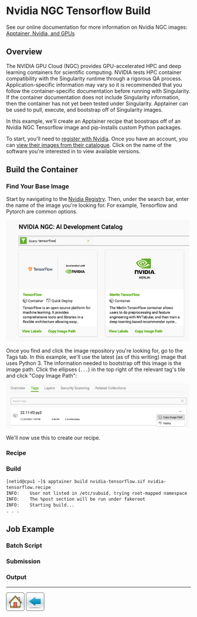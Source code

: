 # Nvidia NGC Tensorflow Build

See our online documentation for more information on Nvidia NGC images: [Apptainer, Nvidia, and GPUs](https://public.confluence.arizona.edu/display/UAHPC/Containers#Containers-Apptainer,Nvidia,andGPUs)

## Overview
The NVIDIA GPU Cloud (NGC) provides GPU-accelerated HPC and deep learning containers for scientific computing.  NVIDIA tests HPC container compatibility with the Singularity runtime through a rigorous QA process. Application-specific information may vary so it is recommended that you follow the container-specific documentation before running with Singularity. If the container documentation does not include Singularity information, then the container has not yet been tested under Singularity. Apptainer can be used to pull, execute, and bootstrap off of Singularity images. 

In this example, we'll create an Apptainer recipe that boostraps off of an Nvidia NGC Tensorflow image and pip-installs custom Python packages. 

To start, you'll need to [register with Nvidia](https://ngc.nvidia.com/signin). Once you have an account, you can [view their images from their catalogue](https://catalog.ngc.nvidia.com/). Click on the name of the software you're interested in to view available versions.

## Build the Container

### Find Your Base Image

Start by navigating to the [Nvidia Registry](https://catalog.ngc.nvidia.com/). Then, under the search bar, enter the name of the image you're looking for. For example, Tensorflow and Pytorch are common options. 

<img src="nvidia-catalog-search.png" alt="nvidia-catalog-search" width="500"/> 

Once you find and click the image repository you're looking for, go to the Tags tab. In this example, we'll use the latest (as of this writing) image that uses Python 3. The information needed to bootstrap off this image is the image path. Click the ellipses (```...```) in the top right of the relevant tag's tile and click "Copy Image Path":

<img src="tensorflow-tags.png" alt="tensorflow-tags" width="500"/> 

We'll now use this to create our recipe.

### Recipe


### Build

```
[netid@cpu1 ~]$ apptainer build nvidia-tensorflow.sif nvidia-tensorflow.recipe 
INFO:    User not listed in /etc/subuid, trying root-mapped namespace
INFO:    The %post section will be run under fakeroot
INFO:    Starting build...
. . .
```

## Job Example

### Batch Script

### Submission

### Output


-----
[![](/Images/home.png)](https://ua-researchcomputing-hpc.github.io/) 
[![](/Images/back.png)](../)
